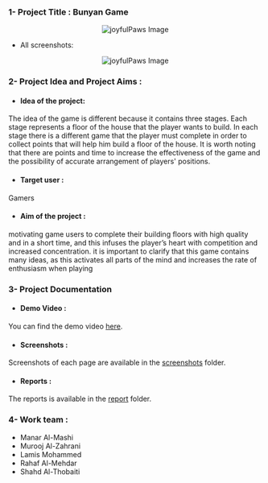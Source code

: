 
### 1- Project Title : Bunyan Game
<p align="center">
  <img src="https://github.com/manaralmashi/BunyanGame/assets/162150042/49a600e0-97ef-4b17-a055-94cb6e8bd540" alt="joyfulPaws Image" />
</p>

- All screenshots:
<p align="center">
  <img src="https://github.com/manaralmashi/BunyanGame/assets/162150042/89317f21-4a89-48de-af64-e75229878d78" alt="joyfulPaws Image" />
</p>

### 2- Project Idea and Project Aims :
* #### Idea of the project:
The idea of the game is different because it contains three stages. Each stage represents a floor of
the house that the player wants to build. In each stage there is a different game that the player
must complete in order to collect points that will help him build a floor of the house. It is worth
noting that there are points and time to increase the effectiveness of the game and the possibility
of accurate arrangement of players' positions.

* #### Target user : 
Gamers

* #### Aim of the project :
motivating game users to complete their building floors with high quality and in a short time, and
this infuses the player’s heart with competition and increased concentration. it is important to
clarify that this game contains many ideas, as this activates all parts of the mind and increases the
rate of enthusiasm when playing

### 3- Project Documentation
* #### Demo Video :
You can find the demo video [here](./Demo_video).

* #### Screenshots :
Screenshots of each page are available in the [screenshots](./screenshots) folder.

* #### Reports :
The reports is available in the [report](./reports) folder.



### 4- Work team :
* Manar Al-Mashi 
* Murooj Al-Zahrani
* Lamis Mohammed 
* Rahaf Al-Mehdar 
* Shahd Al-Thobaiti
